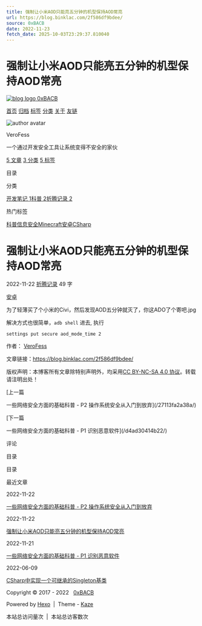 ```yaml
---
title: 强制让小米AOD只能亮五分钟的机型保持AOD常亮
url: https://blog.binklac.com/2f586df9bdee/
source: 0xBACB
date: 2022-11-23
fetch_date: 2025-10-03T23:29:37.810040
---
```


# 强制让小米AOD只能亮五分钟的机型保持AOD常亮

[![blog logo](/image/common/apple-touch-icon.png) 0xBACB](/)

[首页](/) [归档](/archives) [标签](/tags) [分类](/categories) [关于](/about) [友链](/links)

![author avatar](/image/common/avatar.png)

VeroFess

一个通过开发安全工具让系统变得不安全的家伙

[5 文章](/archives) [3 分类](/categories) [5 标签](/tags)

目录

分类

[开发笔记 1](/categories/%E5%BC%80%E5%8F%91%E7%AC%94%E8%AE%B0/)[科普 2](/categories/%E7%A7%91%E6%99%AE/)[折腾记录 2](/categories/%E6%8A%98%E8%85%BE%E8%AE%B0%E5%BD%95/)

热门标签

[科普](/tags/%E7%A7%91%E6%99%AE/ "科普")[信息安全](/tags/%E4%BF%A1%E6%81%AF%E5%AE%89%E5%85%A8/ "信息安全")[Minecraft](/tags/Minecraft/ "Minecraft")[安卓](/tags/%E5%AE%89%E5%8D%93/ "安卓")[CSharp](/tags/CSharp/ "CSharp")

# 强制让小米AOD只能亮五分钟的机型保持AOD常亮

2022-11-22  [折腾记录](/categories/%E6%8A%98%E8%85%BE%E8%AE%B0%E5%BD%95/)  49 字

[安卓](/tags/%E5%AE%89%E5%8D%93/)

为了轻薄买了个小米的Civi，然后发现AOD五分钟就灭了，你这ADO了个寄吧.jpg

解决方式也很简单，`adb shell` 进去, 执行

```
settings put secure aod_mode_time 2
```

作者： [VeroFess](/about)

文章链接：<https://blog.binklac.com/2f586df9bdee/>

版权声明：本博客所有文章除特别声明外，均采用[CC BY-NC-SA 4.0 协议](https://creativecommons.org/licenses/by-nc-sa/4.0/deed.zh)。转载请注明出处！

[上一篇

一些网络安全方面的基础科普 - P2 操作系统安全从入门到放弃](/27113fa2a38a/)

[下一篇

一些网络安全方面的基础科普 - P1 识别恶意软件](/d4ad30414b22/)

评论

目录

目录

最近文章

2022-11-22

[一些网络安全方面的基础科普 - P2 操作系统安全从入门到放弃](/27113fa2a38a/)

2022-11-22

[强制让小米AOD只能亮五分钟的机型保持AOD常亮](/2f586df9bdee/)

2022-11-21

[一些网络安全方面的基础科普 - P1 识别恶意软件](/d4ad30414b22/)

2022-06-09

[CSharp中实现一个可继承的Singleton基类](/f72f727a78aa/)

Copyright © 2017 - 2022   [0xBACB](/)

Powered by [Hexo](https://hexo.io/)  |  Theme - [Kaze](https://github.com/theme-kaze)

本站总访问量次  |  本站总访客数次